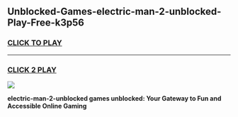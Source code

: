 
## Unblocked-Games-electric-man-2-unblocked-Play-Free-k3p56
<h3>
<a href="https://premium76.site?title=electric-man-2-unblocked&ref=18A1">CLICK TO PLAY</a></h3>
<hr>

<h3>
<a href="https://premium76.site?title=electric-man-2-unblocked&ref=18A1">CLICK 2 PLAY</a>
  
</h3>

<a href="https://premium76.site?title=electric-man-2-unblocked&ref=18A1"><img src="https://clearcache.store/games.png"></a>


**electric-man-2-unblocked games unblocked: Your Gateway to Fun and Accessible Online Gaming**
